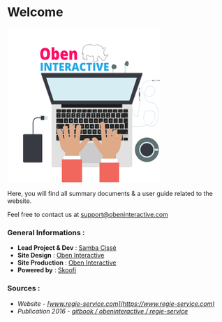 # Welcome
![](oben-interactive-fr-avatar-yeah-min.png)


Here, you will find all summary documents & a user guide related to the website.

Feel free to contact us at support@obeninteractive.com

### General Informations :
* **Lead Project & Dev** : [Samba Cissé](https://twitter.com/_sambacisse)
* **Site Design** : [Oben Interactive](http://obeninteractive.com)
* **Site Production** : [Oben Interactive](http://www.obeninteractive.com)
* **Powered by** : [Skoofi](http://www.skoofi.com)

### Sources :
* *Website - [www.regie-service.com](https://www.regie-service.com)*
* *Publication 2016 - [gitbook / obeninteractive / regie-service](https://obeninteractive.gitbooks.io/regie-services-nord-littoral/content)*


